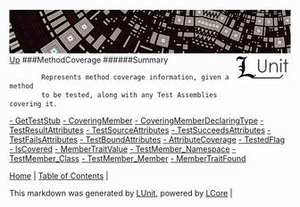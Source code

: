 ![](../Content/LUnit-banner-small.png "")
[<img align="right" src="../Content/LUnit-logo-small.png">](../../README.md)
[Up](../LUnit.md)
###MethodCoverage
######Summary

            Represents method coverage information, given a method
            to be tested, along with any Test Assemblies covering it.
            
[ - GetTestStub](MethodCoverage_GetTestStub.md)
[ - CoveringMember](MethodCoverage_CoveringMember.md)
[ - CoveringMemberDeclaringType](MethodCoverage_CoveringMemberDeclaringType.md)
[ - TestResultAttributes](MethodCoverage_TestResultAttributes.md)
[ - TestSourceAttributes](MethodCoverage_TestSourceAttributes.md)
[ - TestSucceedsAttributes](MethodCoverage_TestSucceedsAttributes.md)
[ - TestFailsAttributes](MethodCoverage_TestFailsAttributes.md)
[ - TestBoundAttributes](MethodCoverage_TestBoundAttributes.md)
[ - AttributeCoverage](MethodCoverage_AttributeCoverage.md)
[ - TestedFlag](MethodCoverage_TestedFlag.md)
[ - IsCovered](MethodCoverage_IsCovered.md)
[ - MemberTraitValue](MethodCoverage_MemberTraitValue.md)
[ - TestMember_Namespace](MethodCoverage_TestMember_Namespace.md)
[ - TestMember_Class](MethodCoverage_TestMember_Class.md)
[ - TestMember_Member](MethodCoverage_TestMember_Member.md)
[ - MemberTraitFound](MethodCoverage_MemberTraitFound.md)

[Home](../../README.md) | [Table of Contents](../../TableOfContents.md) | 


This markdown was generated by [LUnit](https://github.com/CodeSingularity/LUnit), powered by [LCore](https://github.com/CodeSingularity/LCore) | 

